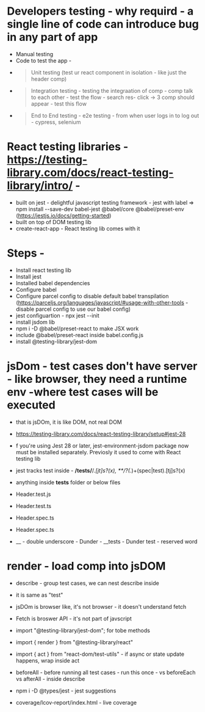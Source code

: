 # Developers testing - why requird -  a single line of code can introduce bug in any part of app
- Manual testing
- Code to test the app -
- > Unit testing (test ur react component in isolation - like just the header comp)
- > Integration testing - testing the integraation of comp - comp talk to each other - test the flow - search res- click -> 3 comp should appear - test this flow
- > End to End testing  - e2e testing - from when user logs in to log out - cypress, selenium

# React testing libraries - https://testing-library.com/docs/react-testing-library/intro/ - 
- built on jest - delightful javascript testing framework - jest with label => npm install --save-dev babel-jest @babel/core @babel/preset-env (https://jestjs.io/docs/getting-started)
- built on top of DOM testing lib
- create-react-app - React testing lib comes with it

# Steps - 
- Install react testing lib
- Install jest
- Installed babel dependencies
- Configure babel
- Configure parcel config to disable default babel transpilation (https://parceljs.org/languages/javascript/#usage-with-other-tools - disable parcel config to use our babel config)
- jest configuartion - npx jest --init
- install jsdom lib
- npm i -D @babel/preset-react to make JSX work
- include @babel/preset-react inside babel.config.js
- install @testing-library/jest-dom
# jsDom - test cases don't have server - like browser, they need a runtime env -where test cases will be executed
- that is jsDOm, it is like DOM, not real DOM

- https://testing-library.com/docs/react-testing-library/setup#jest-28 
- f you're using Jest 28 or later, jest-environment-jsdom package now must be installed separately. Previosly it used to come with React testing lib

- jest tracks test inside - **/__tests__/**/*.[jt]s?(x), **/?(*.)+(spec|test).[tj]s?(x)
- anything inside __tests__ folder or below files
- Header.test.js
- Header.test.ts
- Header.spec.ts
- Header.spec.ts
- __ - double underscore - Dunder - __tests - Dunder test - reserved word


# render - load comp into jsDOM

- describe - group test cases, we can nest describe inside
- it is same as "test"
- jsDOm is browser like, it's not browser - it doesn't understand fetch
- Fetch is broswer API - it's not part of javscript
- import "@testing-library/jest-dom"; for tobe methods
- import { render } from "@testing-library/react"
- import { act } from "react-dom/test-utils" - if async or state update happens, wrap inside act
- beforeAll - before running all test cases - run this once - vs beforeEach vs afterAll - inside describe
- npm i -D @types/jest - jest suggestions

- coverage/lcov-report/index.html - live coverage